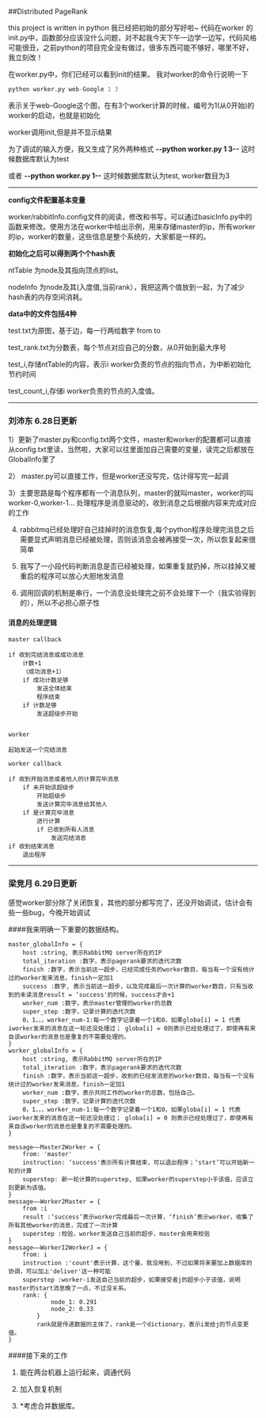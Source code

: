 ##Distributed PageRank

this project is written in python
我已经把初始的部分写好啦~
代码在worker 的init.py中，函数部分应该没什么问题，对不起我今天下午一边学一边写，代码风格可能很丑，之前python的项目完全没有做过，很多东西可能不够好，哪里不好，我立刻改！

在worker.py中，你们已经可以看到init的结果。
我对worker的命令行说明一下
``` python
python worker.py web-Google 1 3
```
表示关于web-Google这个图，在有3个worker计算的时候，编号为1(从0开始)的worker的启动，也就是初始化

worker调用init,但是并不显示结果

为了调试的输入方便，我又生成了另外两种格式  **--python worker.py 1 3--**    这时候数据库默认为test

或者 **--python worker.py 1--** 这时候数据库默认为test, worker数目为3

---
**config文件配置基本变量**

worker/rabbitInfo.config文件的阅读，修改和书写，可以通过basicInfo.py中的函数来修改。使用方法在worker中给出示例，用来存储master的ip，所有worker的ip，worker的数量，这些信息是整个系统的，大家都是一样的。

**初始化之后可以得到两个个hash表**

ntTable 为node及其指向顶点的list。

nodeInfo 为node及其(入度值,当前rank），我把这两个值放到一起，为了减少hash表的内存空间消耗。


**data中的文件包括4种**

test.txt为原图，基于边，每一行两给数字 from to

test_rank.txt为分数表，每个节点对应自己的分数，从0开始到最大序号

test_i,存储ntTable的内容，表示i worker负责的节点的指向节点，为中断初始化节约时间

test_count_i,存储i worker负责的节点的入度值。

--------------------------------------------------------
### 刘沛东 6.28日更新
1）更新了master.py和config.txt两个文件，master和worker的配置都可以直接从config.txt里读，当然啦，大家可以往里面加自己需要的变量，读完之后都放在GlobalInfo里了

2） master.py可以直接工作，但是worker还没写完，估计得写完一起调

3）主要思路是每个程序都有一个消息队列，master的就叫master，worker的叫worker-0,worker-1... 处理程序是消息驱动的，收到消息之后根据内容来完成对应的工作

4) rabbitmq已经处理好自己挂掉时的消息恢复,每个python程序处理完消息之后需要显式声明消息已经被处理，否则该消息会被再接受一次，所以恢复起来很简单

5) 我写了一小段代码判断消息是否已经被处理，如果重复就扔掉，所以挂掉又被重启的程序可以放心大胆地发消息

6) 调用回调的机制是串行，一个消息没处理完之前不会处理下一个（我实验得到的），所以不必担心原子性
#### 消息的处理逻辑
```
master callback

if 收到完结消息或成功消息
	计数+1
	（成功消息+1）
	if 成功计数足够
		发送全体结束
		程序结束
	if 计数足够
		发送超级步开始
	

worker

起始发送一个完结消息

worker callback

if 收到开始消息或者他人的计算完毕消息
	if 未开始该超级步
		开始超级步
		发送计算完毕消息给其他人
	if 是计算完毕消息
		进行计算
		if 已收到所有人消息
			发送完结消息
if 收到结束消息
	退出程序
```
--------------------------------------------------------
### 梁竞月 6.29日更新

感觉worker部分除了关闭恢复，其他的部分都写完了，还没开始调试，估计会有些一些bug，今晚开始调试

####我来明确一下重要的数据结构。
```
master_globalInfo = {
	host :string, 表示RabbitMQ server所在的IP
	total_iteration :数字，表示pagerank要求的迭代次数
	finish :数字，表示当前这一超步，已经完成任务的worker数目，每当有一个没有统计过的worker发来消息，finish一定加1
	success :数字, 表示当前这一超步，以及完成最后一次计算的worker数目，只有当收到的未读消息result = ‘success'的时候，success才会+1
	worker_num :数字，表示master管理的worker的总数
	super_step :数字，记录计算的迭代次数
	0，1，，，worker_num-1:每一个数字记录着一个1和0，如果globa[i] = 1 代表iworker发来的消息在这一轮还没处理过； globa[i] = 0则表示已经处理过了，即使再有来自该worker的消息也是重复的不需要处理的。
}
worker_globalInfo = {
	host :string, 表示RabbitMQ server所在的IP
	total_iteration :数字，表示pagerank要求的迭代次数
	finish :数字，表示当前这一超步，收到的已经发消息的worker数目，每当有一个没有统计过的worker发来消息，finish一定加1
	worker_num :数字，表示共同工作的worker的总数，包括自己。
	super_step :数字，记录计算的迭代次数
	0，1，，，worker_num-1:每一个数字记录着一个1和0，如果globa[i] = 1 代表iworker发来的消息在这一轮还没处理过； globa[i] = 0 则表示已经处理过了，即使再有来自该worker的消息也是重复的不需要处理的。
}

message——Master2Worker = {
	from: 'master'
	instruction: ‘success'表示所有计算结束，可以退出程序；‘start’可以开始新一轮的计算
	superstep: 新一轮计算的superstep, 如果worker的superstep小于该值，应该立刻更新为该值。
}
message——Worker2Master = {
	from :i
	result :‘success’表示worker完成最后一次计算，‘finish‘表示worker，收集了所有其他worker的消息，完成了一次计算
	superstep :校验，worker发送自己当前的超步，master会用来校验
}
message——WorkerI2WorkerJ = {
	from: i
	instruction :'count'表示计算，这个量，我没用到，不过如果将来要加上数据库的协调，可以加上'deliver'这一种可能
	superstep :worker-i发送自己当前的超步，如果接受者j的超步小于该值，说明master的start消息晚了一点，不过没关系。
	rank: {
			node_1: 0.291
			node_2: 0.33
		}
		rank就是传递数据的主体了，rank是一个dictionary，表示i发给j的节点变更值。
}
```
####接下来的工作
1) 能在两台机器上运行起来，调通代码

2) 加入恢复机制

3) *考虑合并数据库。